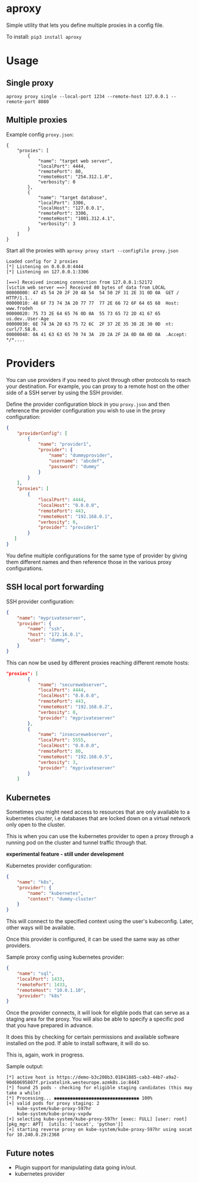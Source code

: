 # aproxy
Simple utility that lets you define multiple proxies in a config file.

To install: `pip3 install aproxy`

# Usage

## Single proxy

`aproxy proxy single --local-port 1234 --remote-host 127.0.0.1 --remote-port 8080`

## Multiple proxies

Example config `proxy.json`:

```
{
    "proxies": [
        {
            "name": "target web server",
            "localPort": 4444,
            "remotePort": 80,
            "remoteHost": "254.312.1.0",
            "verbosity": 0
        },
        {
            "name": "target database",
            "localPort": 3306,
            "localHost": "127.0.0.1",
            "remotePort": 3306,
            "remoteHost": "1001.312.4.1",
            "verbosity": 3
        }
    ]
}
```

Start all the proxies with `aproxy proxy start --configFile proxy.json`

```
Loaded config for 2 proxies
[*] Listening on 0.0.0.0:4444
[*] Listening on 127.0.0.1:3306

[==>] Received incoming connection from 127.0.0.1:52172
[victim web server ==>] Received 80 bytes of data from LOCAL
00000000: 47 45 54 20 2F 20 48 54  54 50 2F 31 2E 31 0D 0A  GET / HTTP/1.1..
00000010: 48 6F 73 74 3A 20 77 77  77 2E 66 72 6F 64 65 68  Host: www.frodeh
00000020: 75 73 2E 64 65 76 0D 0A  55 73 65 72 2D 41 67 65  us.dev..User-Age
00000030: 6E 74 3A 20 63 75 72 6C  2F 37 2E 35 38 2E 30 0D  nt: curl/7.58.0.
00000040: 0A 41 63 63 65 70 74 3A  20 2A 2F 2A 0D 0A 0D 0A  .Accept: */*....

```

# Providers

You can use providers if you need to pivot through other protocols to reach your destination.
For example, you can proxy to a remote host on the other side of a SSH server by using the SSH provider.

Define the provider configuration block in you `proxy.json` and then reference the provider configuration you wish to use in the proxy configuration:

```json
{
    "providerConfig": [
        {
            "name": "provider1",
            "provider": {
                "name": "dummyprovider",
                "username": "abcdef",
                "password": "dummy"
            }
        }
    ],
    "proxies": [
        {
            "localPort": 4444,
            "localHost": "0.0.0.0",
            "remotePort": 443,
            "remoteHost": "192.168.0.1",
            "verbosity": 0,
            "provider": "provider1"
        }
   ]
}
```

You define multiple configurations for the same type of provider by giving them different names and then reference those in the various proxy configurations.

## SSH local port forwarding

SSH provider configuration:

```json
{
    "name": "myprivateserver",
    "provider": {
        "name": "ssh",
        "host": "172.16.0.1",
        "user": "dummy",
    }
}
```

This can now be used by different proxies reaching different remote hosts:

```json
"proxies": [
        {
            "name": "securewebserver",
            "localPort": 4444,
            "localHost": "0.0.0.0",
            "remotePort": 443,
            "remoteHost": "192.168.0.2",
            "verbosity": 0,
            "provider": "myprivateserver"
        },
        {
            "name": "insecurewebserver",
            "localPort": 5555,
            "localHost": "0.0.0.0",
            "remotePort": 80,
            "remoteHost": "192.168.0.5",
            "verbosity": 3,
            "provider": "myprivateserver"
        }
    ]
```

## Kubernetes

Sometimes you might need access to resources that are only available to a kubernetes cluster, i.e databases that are locked down on a virtual network only open to the cluster.

This is when you can use the kubernetes provider to open a proxy through a running pod on the cluster and tunnel traffic through that.

__experimental feature - still under development__

Kubernetes provider configuration:

```json
{
    "name": "k8s",
    "provider": {
        "name": "kubernetes",
        "context": "dummy-cluster"
    }
}
```
This will connect to the specified context using the user's kubeconfig. Later, other ways will be available.

Once this provider is configured, it can be used the same way as other providers.

Sample proxy config using kubernetes provider:

```json
{
    "name": "sql",
    "localPort": 1433,
    "remotePort": 1433,
    "remoteHost": "10.0.1.10",
    "provider": "k8s"
}
```

Once the provider connects, it will look for eligble pods that can serve as a staging area for the proxy. 
You will also be able to specify a specific pod that you have prepared in advance.

It does this by checking for certain permissions and available software installed on the pod. If able to install software, it will do so.

This is, again, work in progress. 

Sample output:

```
[*] active host is https://demo-b3c208b3.01841885-cab3-44b7-a9a2-90d60695807f.privatelink.westeurope.azmk8s.io:8443
[*] found 25 pods - checking for eligible staging candidates (this may take a while)
[*] Processing... ◉◉◉◉◉◉◉◉◉◉◉◉◉◉◉◉◉◉◉◉◉◉◉◉◉◉◉◉◉◉◉◉ 100%
[+] valid pods for proxy staging: 2
    kube-system/kube-proxy-597hr
    kube-system/kube-proxy-vxpdw
[+] selecting kube-system/kube-proxy-597hr [exec: FULL] [user: root]    [pkg_mgr: APT]  [utils: ['socat', 'python']]
[+] starting reverse proxy on kube-system/kube-proxy-597hr using socat for 10.240.0.29:2368                          
```

## Future notes

- Plugin support for manipulating data going in/out.
- kubernetes provider
